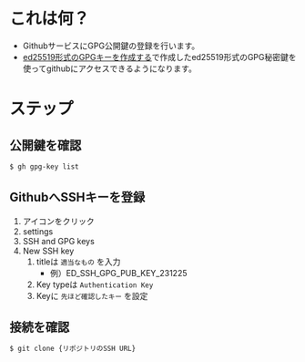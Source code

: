 # これは何？
- GithubサービスにGPG公開鍵の登録を行います。
- [ed25519形式のGPGキーを作成する](ed25519形式のGPGキーを作成する.MD)で作成したed25519形式のGPG秘密鍵を使ってgithubにアクセスできるようになります。



# ステップ
## 公開鍵を確認

```bash
$ gh gpg-key list
```


## GithubへSSHキーを登録

1. アイコンをクリック
1. settings
1. SSH and GPG keys
1. New SSH key
    1. titleは `適当なもの` を入力
        - 例）ED_SSH_GPG_PUB_KEY_231225
    1. Key typeは `Authentication Key`
    1. Keyに `先ほど確認したキー` を設定


## 接続を確認

```bash
$ git clone {リポジトリのSSH URL}
```
